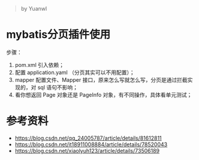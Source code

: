 > by Yuanwl

# mybatis分页插件使用

步骤：
1. pom.xml 引入依赖；
2. 配置 application.yaml （分页其实可以不用配置）；
3. mapper 配置文件、Mapper 接口，原来怎么写就怎么写，分页是通过拦截实现的，对 sql 语句不影响；
4. 看你想返回 Page 对象还是 PageInfo 对象，有不同操作，具体看单元测试；


# 参考资料

- https://blog.csdn.net/qq_24005787/article/details/81612811
- https://blog.csdn.net/it18911008884/article/details/78520043
- https://blog.csdn.net/xiaolyuh123/article/details/73506189